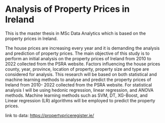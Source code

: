 # Analysis of Property Prices in Ireland
This is the master thesis in MSc Data Analytics which is based on the property prices in Ireland.

The house prices are increasing every year and it is demanding the analysis and prediction of property prices. The main objective of this study is to perform an initial analysis on the property prices of Ireland from 2010 to 2022 collected from the PSRA website. Factors influencing the house prices county, year, province, location of property, property size and type are considered for analysis. This research will be based on both statistical and machine learning methods to analyse and predict the property prices of Ireland from 2010- 2022 collected from the PSRA website. For statistical analysis I will be using hedonic regression, linear regression, and ANOVA methods. Machine learning methods such as SVM, DT, XG-Boost, and Linear regression (LR) algorithms will be employed to predict the property prices. 

link to data: https://propertypriceregister.ie/

